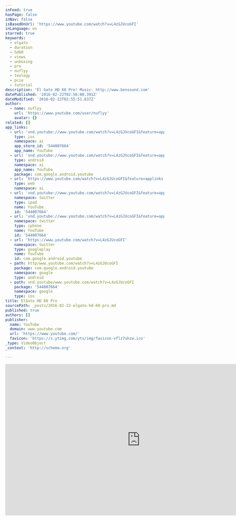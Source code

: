```yaml
---
inFeed: true
hasPage: false
inNav: false
isBasedOnUrl: 'https://www.youtube.com/watch?v=L4zGJUcoGFI'
inLanguage: en
starred: true
keywords:
  - elgato
  - duration
  - hd60
  - views
  - unboxing
  - pro
  - nuflyy
  - teology
  - pcie
  - tutorial
description: 'El Gato HD 60 Pro! Music: http://www.bensound.com'
datePublished: '2016-02-22T02:56:08.391Z'
dateModified: '2016-02-22T02:55:51.637Z'
author:
  - name: nuflyy
    url: 'https://www.youtube.com/user/nuflyy'
    avatar: {}
related: []
app_links:
  - url: 'vnd.youtube://www.youtube.com/watch?v=L4zGJUcoGFI&feature=applinks'
    type: ios
    namespace: ai
    app_store_id: '544007664'
    app_name: YouTube
  - url: 'vnd.youtube://www.youtube.com/watch?v=L4zGJUcoGFI&feature=applinks'
    type: android
    namespace: ai
    app_name: YouTube
    package: com.google.android.youtube
  - url: 'https://www.youtube.com/watch?v=L4zGJUcoGFI&feature=applinks'
    type: web
    namespace: ai
  - url: 'vnd.youtube://www.youtube.com/watch?v=L4zGJUcoGFI&feature=applinks'
    namespace: twitter
    type: ipad
    name: YouTube
    id: '544007664'
  - url: 'vnd.youtube://www.youtube.com/watch?v=L4zGJUcoGFI&feature=applinks'
    namespace: twitter
    type: iphone
    name: YouTube
    id: '544007664'
  - url: 'https://www.youtube.com/watch?v=L4zGJUcoGFI'
    namespace: twitter
    type: googleplay
    name: YouTube
    id: com.google.android.youtube
  - path: http/www.youtube.com/watch?v=L4zGJUcoGFI
    package: com.google.android.youtube
    namespace: google
    type: android
  - path: vnd.youtube/www.youtube.com/watch?v=L4zGJUcoGFI
    package: '544007664'
    namespace: google
    type: ios
title: ElGato HD 60 Pro
sourcePath: _posts/2016-02-22-elgato-hd-60-pro.md
published: true
authors: []
publisher:
  name: YouTube
  domain: www.youtube.com
  url: 'https://www.youtube.com/'
  favicon: 'https://s.ytimg.com/yts/img/favicon-vflz7uhzw.ico'
_type: VideoObject
_context: 'http://schema.org'

---
```

<iframe src="https://cdn.embedly.com/widgets/media.html?src=https%3A%2F%2Fwww.youtube.com%2Fembed%2FL4zGJUcoGFI%3Ffeature%3Doembed&amp;url=https%3A%2F%2Fwww.youtube.com%2Fwatch%3Fv%3DL4zGJUcoGFI&amp;image=https%3A%2F%2Fi.ytimg.com%2Fvi%2FL4zGJUcoGFI%2Fhqdefault.jpg&amp;key=b7d04c9b404c499eba89ee7072e1c4f7&amp;type=text%2Fhtml&amp;schema=youtube" width="854" height="480" scrolling="no" frameborder="0" allowfullscreen="allowfullscreen" style=""></iframe>